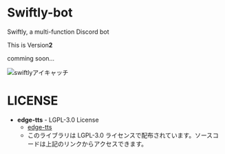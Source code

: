 # Swiftly-bot
Swiftly, a multi-function Discord bot

This is Version**2**

comming soon...

![swiftlyアイキャッチ](https://github.com/user-attachments/assets/2778b024-fa5a-4873-bec7-b75c45231365)

# LICENSE
- **edge-tts** - LGPL-3.0 License  
  - [edge-tts](https://github.com/rany2/edge-tts)
  - このライブラリは LGPL-3.0 ライセンスで配布されています。ソースコードは上記のリンクからアクセスできます。
